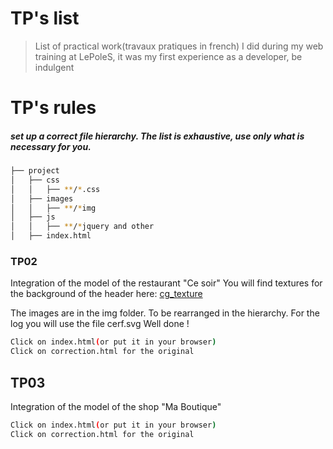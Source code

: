 # TP's list
> List of practical work(travaux pratiques in french) I did during my web training at LePoleS, it was my first experience as a developer, be indulgent

# TP's rules
##### set up a correct file hierarchy. The list is exhaustive, use only what is necessary for you.
```sh
├── project
│   ├── css
│   │   ├── **/*.css
│   ├── images
│   │   ├── **/*img
│   ├── js
│   │   ├── **/*jquery and other
│   ├── index.html
```

### TP02
Integration of the model of the restaurant "Ce soir" 
You will find textures for the background of the header here: [cg_texture](http://www.textures.com/browse/bare/45356)

The images are in the img folder. To be rearranged in the hierarchy.
For the log you will use the file cerf.svg
Well done !
```sh
Click on index.html(or put it in your browser)
Click on correction.html for the original
```

## TP03
Integration of the model of the shop "Ma Boutique"
```sh
Click on index.html(or put it in your browser)
Click on correction.html for the original
```
